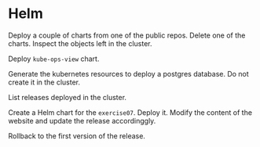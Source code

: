# Helm

Deploy a couple of charts from one of the public repos. Delete one of the charts. Inspect the objects left in the cluster.

Deploy `kube-ops-view` chart.

Generate the kubernetes resources to deploy a postgres database. Do not create it in the cluster.

List releases deployed in the cluster.

Create a Helm chart for the `exercise07`. Deploy it. Modify the content of the website and update the release accordinggly.

Rollback to the first version of the release.
